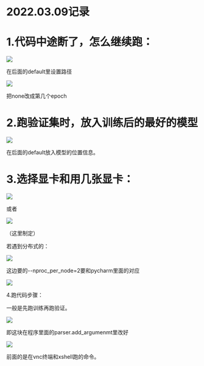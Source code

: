 # 2022.03.09记录

# 1.代码中途断了，怎么继续跑：

![](https://github.com/yyy-psc/23.0310-notes/blob/main/23.0309/1.jpg)

在后面的default里设置路径

![](https://github.com/yyy-psc/23.0310-notes/blob/main/23.0309/2.jpg)

把none改成第几个epoch


# 2.跑验证集时，放入训练后的最好的模型

![](https://github.com/yyy-psc/23.0310-notes/blob/main/23.0309/3.jpg)

在后面的default放入模型的位置信息。


# 3.选择显卡和用几张显卡：

![](https://github.com/yyy-psc/23.0310-notes/blob/main/23.0309/4.jpg)

或者

![](https://github.com/yyy-psc/23.0310-notes/blob/main/23.0309/5.jpg)

（这里制定）

若遇到分布式的：

![](https://github.com/yyy-psc/23.0310-notes/blob/main/23.0309/6.jpg)

这边要的--nproc_per_node=2要和pycharm里面的对应

![](https://github.com/yyy-psc/23.0310-notes/blob/main/23.0309/7.jpg)


4.跑代码步骤：

一般是先跑训练再跑验证。

![](https://github.com/yyy-psc/23.0310-notes/blob/main/23.0309/8.jpg)

即这块在程序里面的parser.add_argumenmt里改好

![](https://github.com/yyy-psc/23.0310-notes/blob/main/23.0309/9.jpg)

前面的是在vnc终端和xshell跑的命令。
